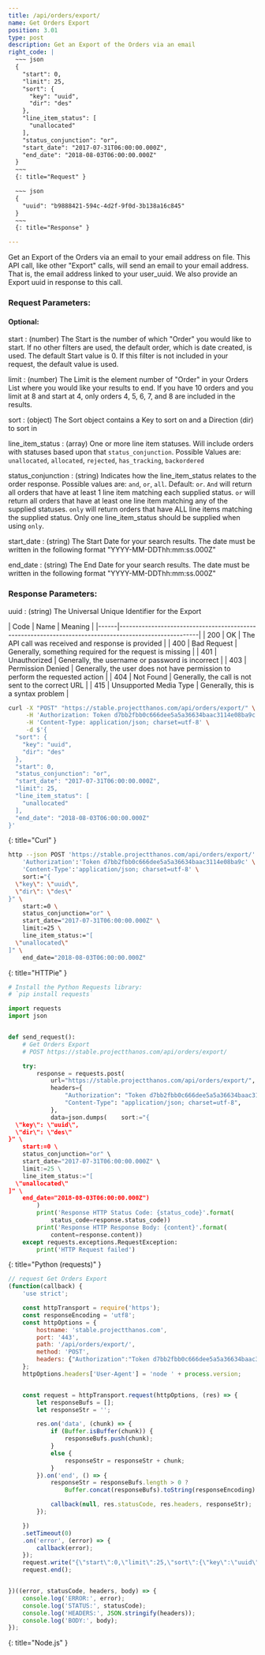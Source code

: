```yaml
---
title: /api/orders/export/
name: Get Orders Export
position: 3.01
type: post
description: Get an Export of the Orders via an email
right_code: |
  ~~~ json
  {
    "start": 0,
    "limit": 25,
    "sort": {
      "key": "uuid",
      "dir": "des"
    },
    "line_item_status": [
      "unallocated"
    ],
    "status_conjunction": "or",
    "start_date": "2017-07-31T06:00:00.000Z",
    "end_date": "2018-08-03T06:00:00.000Z"
  }
  ~~~
  {: title="Request" }

  ~~~ json
  {
    "uuid": "b9888421-594c-4d2f-9f0d-3b138a16c845"
  }
  ~~~
  {: title="Response" }

---
```

Get an Export of the Orders via an email to your email address on file. This API call, like other "Export" calls, will send an email to your email address. That is, the email address linked to your user_uuid. We also provide an Export uuid in response to this call.

### Request Parameters:

#### Optional:

start
: (number) The Start is the number of which "Order" you would like to start. If no other filters are used, the default order, which is date created, is used. The default Start value is 0. If this filter is not included in your request, the default value is used.

limit
: (number) The Limit is the element number of "Order" in your Orders List where you would like your results to end. If you have 10 orders and you limit at 8 and start at 4, only orders 4, 5, 6, 7, and 8 are included in the results.

sort
: (object) The Sort object contains a Key to sort on and a Direction (dir) to sort in

line_item_status
: (array) One or more line item statuses. Will include orders with statuses based upon that `status_conjunction`. Possible Values are: `unallocated`, `allocated`, `rejected`, `has_tracking`, `backordered`

status_conjunction
: (string) Indicates how the line_item_status relates to the order response. Possible values are: `and`, `or`, `all`. Default: `or`. `And` will return all orders that have at least 1 line item matching each supplied status. `or` will return all orders that have at least one line item matching any of the supplied statuses. `only` will return orders that have ALL line items matching the supplied status. Only one line_item_status should be supplied when using `only`.

start_date
: (string) The Start Date for your search results. The date must be written in the following format "YYYY-MM-DDThh:mm:ss.000Z"

end_date
: (string) The End Date for your search results. The date must be written in the following format "YYYY-MM-DDThh:mm:ss.000Z"

### Response Parameters:

uuid
: (string) The Universal Unique Identifier for the Export

| Code | Name                   | Meaning                                                                      |
|------|-------------------------------------------------------------------------------------------------------|
| 200  | OK                     | The API call was received and response is provided                           |
| 400  | Bad Request            | Generally, something required for the request is missing                     |
| 401  | Unauthorized           | Generally, the username or password is incorrect                             |
| 403  | Permission Denied      | Generally, the user does not have permission to perform the requested action |
| 404  | Not Found              | Generally, the call is not sent to the correct URL                           |
| 415  | Unsupported Media Type | Generally, this is a syntax problem                                          |


~~~ bash
curl -X "POST" "https://stable.projectthanos.com/api/orders/export/" \
     -H 'Authorization: Token d7bb2fbb0c666dee5a5a36634baac3114e08ba9c' \
     -H 'Content-Type: application/json; charset=utf-8' \
     -d $'{
  "sort": {
    "key": "uuid",
    "dir": "des"
  },
  "start": 0,
  "status_conjunction": "or",
  "start_date": "2017-07-31T06:00:00.000Z",
  "limit": 25,
  "line_item_status": [
    "unallocated"
  ],
  "end_date": "2018-08-03T06:00:00.000Z"
}'

~~~
{: title="Curl" }

~~~ bash
http --json POST 'https://stable.projectthanos.com/api/orders/export/' \
    'Authorization':'Token d7bb2fbb0c666dee5a5a36634baac3114e08ba9c' \
    'Content-Type':'application/json; charset=utf-8' \
    sort:="{
  \"key\": \"uuid\",
  \"dir\": \"des\"
}" \
    start:=0 \
    status_conjunction="or" \
    start_date="2017-07-31T06:00:00.000Z" \
    limit:=25 \
    line_item_status:="[
  \"unallocated\"
]" \
    end_date="2018-08-03T06:00:00.000Z"

~~~
{: title="HTTPie" }

~~~ python
# Install the Python Requests library:
# `pip install requests`

import requests
import json


def send_request():
    # Get Orders Export
    # POST https://stable.projectthanos.com/api/orders/export/

    try:
        response = requests.post(
            url="https://stable.projectthanos.com/api/orders/export/",
            headers={
                "Authorization": "Token d7bb2fbb0c666dee5a5a36634baac3114e08ba9c",
                "Content-Type": "application/json; charset=utf-8",
            },
            data=json.dumps(    sort:="{
  \"key\": \"uuid\",
  \"dir\": \"des\"
}" \
    start:=0 \
    status_conjunction="or" \
    start_date="2017-07-31T06:00:00.000Z" \
    limit:=25 \
    line_item_status:="[
  \"unallocated\"
]" \
    end_date="2018-08-03T06:00:00.000Z")
        )
        print('Response HTTP Status Code: {status_code}'.format(
            status_code=response.status_code))
        print('Response HTTP Response Body: {content}'.format(
            content=response.content))
    except requests.exceptions.RequestException:
        print('HTTP Request failed')

~~~
{: title="Python (requests)" }

~~~ javascript
// request Get Orders Export
(function(callback) {
    'use strict';

    const httpTransport = require('https');
    const responseEncoding = 'utf8';
    const httpOptions = {
        hostname: 'stable.projectthanos.com',
        port: '443',
        path: '/api/orders/export/',
        method: 'POST',
        headers: {"Authorization":"Token d7bb2fbb0c666dee5a5a36634baac3114e08ba9c","Content-Type":"application/json; charset=utf-8"}
    };
    httpOptions.headers['User-Agent'] = 'node ' + process.version;


    const request = httpTransport.request(httpOptions, (res) => {
        let responseBufs = [];
        let responseStr = '';

        res.on('data', (chunk) => {
            if (Buffer.isBuffer(chunk)) {
                responseBufs.push(chunk);
            }
            else {
                responseStr = responseStr + chunk;
            }
        }).on('end', () => {
            responseStr = responseBufs.length > 0 ?
                Buffer.concat(responseBufs).toString(responseEncoding) : responseStr;

            callback(null, res.statusCode, res.headers, responseStr);
        });

    })
    .setTimeout(0)
    .on('error', (error) => {
        callback(error);
    });
    request.write("{\"start\":0,\"limit\":25,\"sort\":{\"key\":\"uuid\",\"dir\":\"des\"},\"line_item_status\":[\"unallocated\"],\"status_conjunction\":\"or\",\"start_date\":\"2017-07-31T06:00:00.000Z\",\"end_date\":\"2018-08-03T06:00:00.000Z\"}")
    request.end();


})((error, statusCode, headers, body) => {
    console.log('ERROR:', error);
    console.log('STATUS:', statusCode);
    console.log('HEADERS:', JSON.stringify(headers));
    console.log('BODY:', body);
});

~~~
{: title="Node.js" }

